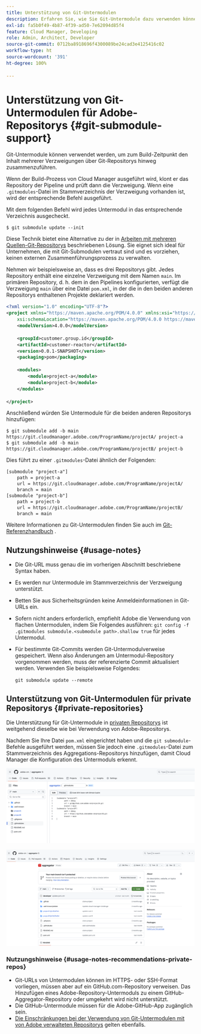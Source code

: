 ```yaml
---
title: Unterstützung von Git-Untermodulen
description: Erfahren Sie, wie Sie Git-Untermodule dazu verwenden können, den Inhalt mehrerer Verzweigungen zum Build-Zeitpunkt über Git-Repositorys hinweg zusammenzuführen.
exl-id: fa5b0f49-4b87-4f39-ad50-7e62094d85f4
feature: Cloud Manager, Developing
role: Admin, Architect, Developer
source-git-commit: 0712ba8918696f4300089be24cad3e4125416c02
workflow-type: ht
source-wordcount: '391'
ht-degree: 100%

---
```


# Unterstützung von Git-Untermodulen für Adobe-Repositorys {#git-submodule-support}

Git-Untermodule können verwendet werden, um zum Build-Zeitpunkt den Inhalt mehrerer Verzweigungen über Git-Repositorys hinweg zusammenzuführen.

Wenn der Build-Prozess von Cloud Manager ausgeführt wird, klont er das Repository der Pipeline und prüft dann die Verzweigung. Wenn eine `.gitmodules`-Datei im Stammverzeichnis der Verzweigung vorhanden ist, wird der entsprechende Befehl ausgeführt.

Mit dem folgenden Befehl wird jedes Untermodul in das entsprechende Verzeichnis ausgecheckt.

```
$ git submodule update --init
```

Diese Technik bietet eine Alternative zu der in [Arbeiten mit mehreren Quellen-Git-Repositorys](/help/implementing/cloud-manager/managing-code/working-with-multiple-source-git-repositories.md) beschriebenen Lösung. Sie eignet sich ideal für Unternehmen, die mit Git-Submodulen vertraut sind und es vorziehen, keinen externen Zusammenführungsprozess zu verwalten.

Nehmen wir beispielsweise an, dass es drei Repositorys gibt. Jedes Repository enthält eine einzelne Verzweigung mit dem Namen `main`. Im primären Repository, d. h. dem in den Pipelines konfigurierten, verfügt die Verzweigung `main` über eine Datei `pom.xml`, in der die in den beiden anderen Repositorys enthaltenen Projekte deklariert werden.

```xml
<?xml version="1.0" encoding="UTF-8"?>
<project xmlns="https://maven.apache.org/POM/4.0.0" xmlns:xsi="https://www.w3.org/2001/XMLSchema-instance"
    xsi:schemaLocation="https://maven.apache.org/POM/4.0.0 https://maven.apache.org/maven-v4_0_0.xsd">
    <modelVersion>4.0.0</modelVersion>
   
    <groupId>customer.group.id</groupId>
    <artifactId>customer-reactor</artifactId>
    <version>0.0.1-SNAPSHOT</version>
    <packaging>pom</packaging>
   
    <modules>
        <module>project-a</module>
        <module>project-b</module>
    </modules>
   
</project>
```

Anschließend würden Sie Untermodule für die beiden anderen Repositorys hinzufügen:

```shell
$ git submodule add -b main https://git.cloudmanager.adobe.com/ProgramName/projectA/ project-a
$ git submodule add -b main https://git.cloudmanager.adobe.com/ProgramName/projectB/ project-b
```

Dies führt zu einer `.gitmodules`-Datei ähnlich der Folgenden:

```text
[submodule "project-a"]
    path = project-a
    url = https://git.cloudmanager.adobe.com/ProgramName/projectA/
    branch = main
[submodule "project-b"]
    path = project-b
    url = https://git.cloudmanager.adobe.com/ProgramName/projectB/
    branch = main
```

Weitere Informationen zu Git-Untermodulen finden Sie auch im [Git-Referenzhandbuch](https://git-scm.com/book/de/v2/Git-Tools-Submodules) .

## Nutzungshinweise {#usage-notes}

* Die Git-URL muss genau die im vorherigen Abschnitt beschriebene Syntax haben.
* Es werden nur Untermodule im Stammverzeichnis der Verzweigung unterstützt.
* Betten Sie aus Sicherheitsgründen keine Anmeldeinformationen in Git-URLs ein.
* Sofern nicht anders erforderlich, empfiehlt Adobe die Verwendung von flachen Untermodulen, indem Sie Folgendes ausführen:
  `git config -f .gitmodules submodule.<submodule path>.shallow true` für jedes Untermodul.
* Für bestimmte Git-Commits werden Git-Untermodulverweise gespeichert. Wenn also Änderungen am Untermodul-Repository vorgenommen werden, muss der referenzierte Commit aktualisiert werden.
Verwenden Sie beispielsweise Folgendes:

  `git submodule update --remote`

## Unterstützung von Git-Untermodulen für private Repositorys {#private-repositories}

Die Unterstützung für Git-Untermodule in [privaten Repositorys](private-repositories.md) ist weitgehend dieselbe wie bei Verwendung von Adobe-Repositorys.

Nachdem Sie Ihre Datei `pom.xml` eingerichtet haben und die `git submodule`-Befehle ausgeführt werden, müssen Sie jedoch eine `.gitmodules`-Datei zum Stammverzeichnis des Aggregations-Repositorys hinzufügen, damit Cloud Manager die Konfiguration des Untermoduls erkennt.

![.gitmodules-Datei](assets/gitmodules.png)

![Aggregator](assets/aggregator.png)

### Nutzungshinweise {#usage-notes-recommendations-private-repos}

* Git-URLs von Untermodulen können im HTTPS- oder SSH-Format vorliegen, müssen aber auf ein GitHub.com-Repository verweisen. Das Hinzufügen eines Adobe-Repository-Untermoduls zu einem GitHub-Aggregator-Repository oder umgekehrt wird nicht unterstützt.
* Die GitHub-Untermodule müssen für die Adobe-GitHub-App zugänglich sein.
* [Die Einschränkungen bei der Verwendung von Git-Untermodulen mit von Adobe verwalteten Repositorys](#limitations-recommendations) gelten ebenfalls.
